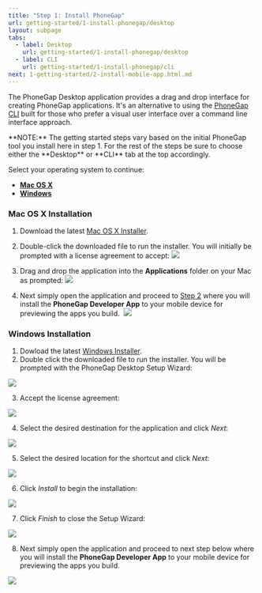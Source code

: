 ```yaml
---
title: "Step 1: Install PhoneGap"
url: getting-started/1-install-phonegap/desktop
layout: subpage
tabs:
  - label: Desktop
    url: getting-started/1-install-phonegap/desktop
  - label: CLI
    url: getting-started/1-install-phonegap/cli
next: 1-getting-started/2-install-mobile-app.html.md
---
```


The PhoneGap Desktop application provides a drag and drop interface for creating PhoneGap applications. It's an alternative to using the
[PhoneGap CLI](/getting-started/1-install-phonegap/cli) built for those who prefer a visual user interface
over a command line interface approach.  

<div class="alert--info">**NOTE:** The getting started steps vary based on the initial PhoneGap tool you install here in step 1. For the rest of the steps be sure to choose either the **Desktop** or **CLI** tab at the top accordingly.</div>

Select your operating system to continue:  
- <a href="#mac">__Mac OS X__</a> 
- <a href="#win">__Windows__</a>  

<a name="mac"></a>
### Mac OS X Installation

1. Download the latest [Mac OS X Installer](https://github.com/phonegap/phonegap-app-desktop/releases/download/0.1.5/PhoneGapDesktop.dmg).

2. Double-click the downloaded file to run the installer. You will initially be prompted with a license agreement to accept:
![](/images/license-agreement.png)

4. Drag and drop the application into the **Applications** folder on your Mac as prompted:
![](/images/drag-to-apps-folder.png)
    
5. Next simply open the application and proceed to [Step 2](/getting-started/2-install-mobile-app) where you will 
install the __PhoneGap Developer App__ to your mobile device for previewing the apps you build. 
![](/images/desktop-app-open.png)


<a name="win"></a>
### Windows Installation

1. Dowload the latest [Windows Installer](https://github.com/phonegap/phonegap-app-desktop/releases/download/0.1.5/PhoneGapSetup.exe).
2. Double click the downloaded file to run the installer. You will be prompted with the PhoneGap Desktop Setup Wizard:  

  ![](/images/win-desktop1.png)

3. Accept the license agreement:

  ![](/images/win-desktop2.jpg)

4. Select the desired destination for the application and click *Next*:

  ![](/images/win-desktop3.jpg)

5. Select the desired location for the shortcut and click *Next*:

  ![](/images/win-desktop4.jpg)

6. Click *Install* to begin the installation:

  ![](/images/win-desktop5.jpg)

7. Click *Finish* to close the Setup Wizard:

  ![](/images/win-desktop6.jpg)

8. Next simply open the application and proceed to next step below where you will install the __PhoneGap Developer App__ 
to your mobile device for previewing the apps you build.

  ![](/images/desktop-app-open.png)
